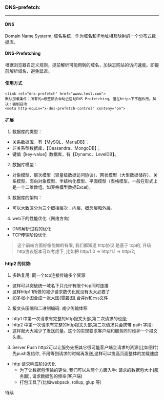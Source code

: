### DNS-prefetch: 
---

#### DNS
Domain Name Systerm, 域名系统，作为域名和IP地址相互映射的一个分布式数据库。

#### DNS-Prefetching
根据浏览器自定义规则，提前解析可能用到的域名，加快忘网站的访问速度。即提前解析域名，避免延迟。

#### 使用方式
```
<link rel="dns-prefetch" href="wwww.test.com">
默认加载条件：所有的a标签都会自动去启动DNS Prefetching，但在https下不起作用，解决：强制启动
<meta http-equiv="x-dns-prefetch-control" conteny="on">
```

#### 扩展

1. 数据库的类型：
- 关系数据库，有【MySQL、MariaDB】；
- 非关系型数据库，【Cassandra、MongoDB】；
- 键值【key-value】数据库，有【Dynamo、LevelDB】。

2. 数据库模型：
+ 对象模型、层次模型（轻量级数据访问协议）、网状模型（大型数据储存）、关系模型、面向对象模型、半结构化模型、平面模型（表格模型，一般在形式上是一个二维数组。如表格模型数据Excel)。

3. 数据库的架构：
+ 可以大致区分为三个概括层次：内层、概念层和外层。

4. web下的性能优化（网络方向）
* DNS解析过程的优化
* TCP传输阶段优化
> 这个前端方面好像能做的有限, 我们都知道 http协议 是基于 tcp的;
> 升级http协议版本可以考虑下, 比如把 http/1.0 -> http/1.1 -> http/2;
#### http2 的优势:
1. 多路复用: 同一个tcp连接传输多个资源
- 这样可以突破统一域名下只允许有限个tcp同时连接
- 这样http1.1所做的减少请求数优化就没有太大必要了
- 如多张小图合成一张大图(雪碧图),合并js和css文件

2. 报文头压缩和二进制编码: 减少传输体积
- http1 中第一次请求有完整的http报文头部,第二次请求的也是;
- http2 中第一次请求有完整的http报文头部,第二次请求只会携带 path 字段;
- 这样就大大减少了发送的量。这个的实现要求客户端和服务同时维护一个报文头表。

3. Server Push
http2可以让服务先把其它很可能客户端会请求的资源(比如图片)先push发给你,
不用等到请求的时候再发送,这样可以提高页面整体的加载速度
* http 请求响应阶段优化
    - 为了让数据包传输的更快, 我们可以从两个方面入手: 请求的数据包大小(服务器), 请求数据包的频率(客户端)
    - 打包工具了(比如webpack, rollup, glup 等)

待续